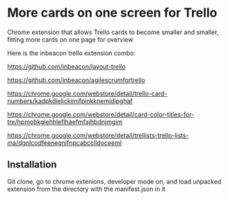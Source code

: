 More cards on one screen for Trello
=======================

Chrome extension that allows Trello cards to become smaller and smaller, fitting more cards on one page for overview

Here is the inbeacon trello extension combo:

https://github.com/inbeacon/layout-trello

https://github.com/inbeacon/agilescrumfortrello

https://chrome.google.com/webstore/detail/trello-card-numbers/kadpkdielickimifpinkknemjdipghaf

https://chrome.google.com/webstore/detail/card-color-titles-for-tre/hpmobkglehhleflhaefmfajhbdnjmgim

https://chrome.google.com/webstore/detail/trellists-trello-lists-ma/dgnlcodfeenegnifnpcabcclldoceeml



Installation
------------

Git clone, go to chrome extenions, developer mode on, and load unpacked extension from the directory with the manifest.json in it

